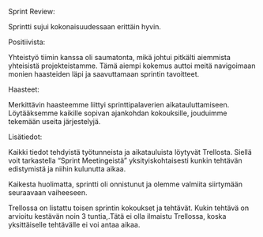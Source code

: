 Sprint Review:

Sprintti sujui kokonaisuudessaan erittäin hyvin.

Positiivista:

Yhteistyö tiimin kanssa oli saumatonta, mikä johtui pitkälti aiemmista yhteisistä projekteistamme. Tämä aiempi kokemus auttoi meitä navigoimaan monien haasteiden läpi ja saavuttamaan sprintin tavoitteet.

Haasteet:

Merkittävin haasteemme liittyi sprinttipalaverien aikatauluttamiseen. Löytääksemme kaikille sopivan ajankohdan kokouksille, jouduimme tekemään useita järjestelyjä.

Lisätiedot:

Kaikki tiedot tehdyistä työtunneista ja aikatauluista löytyvät Trellosta. Siellä voit tarkastella “Sprint Meetingeistä” yksityiskohtaisesti kunkin tehtävän edistymistä ja niihin kulunutta aikaa.

Kaikesta huolimatta,  sprintti oli onnistunut ja olemme valmiita siirtymään seuraavaan vaiheeseen.

Trellossa on listattu toisen sprintin kokoukset ja tehtävät. Kukin tehtävä on arvioitu kestävän noin 3 tuntia,.Tätä ei olla ilmaistu Trellossa, koska yksittäiselle tehtävälle ei voi antaa aikaa.
